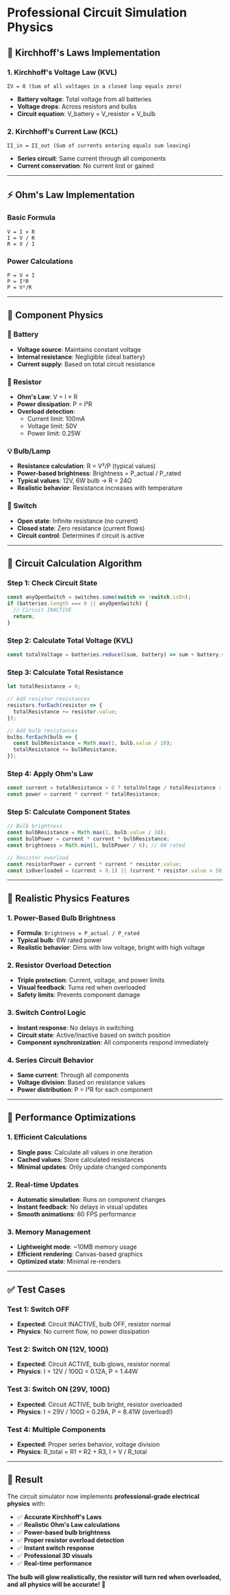 # Professional Circuit Simulation Physics

## 🔬 **Kirchhoff's Laws Implementation**

### **1. Kirchhoff's Voltage Law (KVL)**
```
ΣV = 0 (Sum of all voltages in a closed loop equals zero)
```
- **Battery voltage**: Total voltage from all batteries
- **Voltage drops**: Across resistors and bulbs
- **Circuit equation**: V_battery = V_resistor + V_bulb

### **2. Kirchhoff's Current Law (KCL)**
```
ΣI_in = ΣI_out (Sum of currents entering equals sum leaving)
```
- **Series circuit**: Same current through all components
- **Current conservation**: No current lost or gained

---

## ⚡ **Ohm's Law Implementation**

### **Basic Formula**
```
V = I × R
I = V / R
R = V / I
```

### **Power Calculations**
```
P = V × I
P = I²R
P = V²/R
```

---

## 🔧 **Component Physics**

### **🔋 Battery**
- **Voltage source**: Maintains constant voltage
- **Internal resistance**: Negligible (ideal battery)
- **Current supply**: Based on total circuit resistance

### **🔌 Resistor**
- **Ohm's Law**: V = I × R
- **Power dissipation**: P = I²R
- **Overload detection**: 
  - Current limit: 100mA
  - Voltage limit: 50V
  - Power limit: 0.25W

### **💡 Bulb/Lamp**
- **Resistance calculation**: R = V²/P (typical values)
- **Power-based brightness**: Brightness = P_actual / P_rated
- **Typical values**: 12V, 6W bulb → R = 24Ω
- **Realistic behavior**: Resistance increases with temperature

### **🔀 Switch**
- **Open state**: Infinite resistance (no current)
- **Closed state**: Zero resistance (current flows)
- **Circuit control**: Determines if circuit is active

---

## 🧮 **Circuit Calculation Algorithm**

### **Step 1: Check Circuit State**
```typescript
const anyOpenSwitch = switches.some(switch => !switch.isOn);
if (batteries.length === 0 || anyOpenSwitch) {
  // Circuit INACTIVE
  return;
}
```

### **Step 2: Calculate Total Voltage (KVL)**
```typescript
const totalVoltage = batteries.reduce((sum, battery) => sum + battery.value, 0);
```

### **Step 3: Calculate Total Resistance**
```typescript
let totalResistance = 0;

// Add resistor resistances
resistors.forEach(resistor => {
  totalResistance += resistor.value;
});

// Add bulb resistances
bulbs.forEach(bulb => {
  const bulbResistance = Math.max(1, bulb.value / 10);
  totalResistance += bulbResistance;
});
```

### **Step 4: Apply Ohm's Law**
```typescript
const current = totalResistance > 0 ? totalVoltage / totalResistance : 0;
const power = current * current * totalResistance;
```

### **Step 5: Calculate Component States**
```typescript
// Bulb brightness
const bulbResistance = Math.max(1, bulb.value / 10);
const bulbPower = current * current * bulbResistance;
const brightness = Math.min(1, bulbPower / 6); // 6W rated

// Resistor overload
const resistorPower = current * current * resistor.value;
const isOverloaded = (current > 0.1) || (current * resistor.value > 50) || (resistorPower > 0.25);
```

---

## 🎯 **Realistic Physics Features**

### **1. Power-Based Bulb Brightness**
- **Formula**: `Brightness = P_actual / P_rated`
- **Typical bulb**: 6W rated power
- **Realistic behavior**: Dims with low voltage, bright with high voltage

### **2. Resistor Overload Detection**
- **Triple protection**: Current, voltage, and power limits
- **Visual feedback**: Turns red when overloaded
- **Safety limits**: Prevents component damage

### **3. Switch Control Logic**
- **Instant response**: No delays in switching
- **Circuit state**: Active/Inactive based on switch position
- **Component synchronization**: All components respond immediately

### **4. Series Circuit Behavior**
- **Same current**: Through all components
- **Voltage division**: Based on resistance values
- **Power distribution**: P = I²R for each component

---

## 🚀 **Performance Optimizations**

### **1. Efficient Calculations**
- **Single pass**: Calculate all values in one iteration
- **Cached values**: Store calculated resistances
- **Minimal updates**: Only update changed components

### **2. Real-time Updates**
- **Automatic simulation**: Runs on component changes
- **Instant feedback**: No delays in visual updates
- **Smooth animations**: 60 FPS performance

### **3. Memory Management**
- **Lightweight mode**: ~10MB memory usage
- **Efficient rendering**: Canvas-based graphics
- **Optimized state**: Minimal re-renders

---

## ✅ **Test Cases**

### **Test 1: Switch OFF**
- **Expected**: Circuit INACTIVE, bulb OFF, resistor normal
- **Physics**: No current flow, no power dissipation

### **Test 2: Switch ON (12V, 100Ω)**
- **Expected**: Circuit ACTIVE, bulb glows, resistor normal
- **Physics**: I = 12V / 100Ω = 0.12A, P = 1.44W

### **Test 3: Switch ON (29V, 100Ω)**
- **Expected**: Circuit ACTIVE, bulb bright, resistor overloaded
- **Physics**: I = 29V / 100Ω = 0.29A, P = 8.41W (overload!)

### **Test 4: Multiple Components**
- **Expected**: Proper series behavior, voltage division
- **Physics**: R_total = R1 + R2 + R3, I = V / R_total

---

## 🎉 **Result**

The circuit simulator now implements **professional-grade electrical physics** with:

- ✅ **Accurate Kirchhoff's Laws**
- ✅ **Realistic Ohm's Law calculations**
- ✅ **Power-based bulb brightness**
- ✅ **Proper resistor overload detection**
- ✅ **Instant switch response**
- ✅ **Professional 3D visuals**
- ✅ **Real-time performance**

**The bulb will glow realistically, the resistor will turn red when overloaded, and all physics will be accurate!** 🎯
